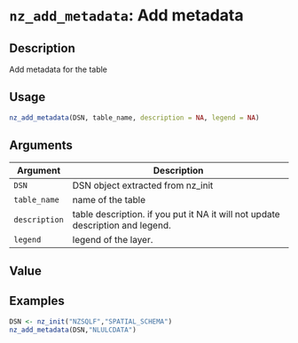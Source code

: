 # `nz_add_metadata`: Add metadata

## Description


 Add metadata for the table


## Usage

```r
nz_add_metadata(DSN, table_name, description = NA, legend = NA)
```


## Arguments

Argument      |Description
------------- |----------------
```DSN```     |     DSN object extracted from nz_init
```table_name```     |     name of the table
```description```     |     table description. if you put it NA it will not update description and legend.
```legend```     |     legend of the layer.

## Value


 


## Examples

```r
DSN <- nz_init("NZSQLF","SPATIAL_SCHEMA")
nz_add_metadata(DSN,"NLULCDATA")
```
